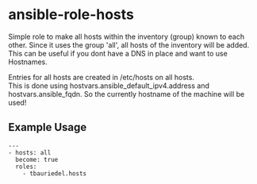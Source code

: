 # ansible-role-hosts

Simple role to make all hosts within the inventory (group) known to each other. Since it uses the group 'all', all hosts of the inventory will be added.  
This can be useful if you dont have a DNS in place and want to use Hostnames.

Entries for all hosts are created in /etc/hosts on all hosts.  
This is done using hostvars.ansible_default_ipv4.address and hostvars.ansible_fqdn. So the currently hostname of the machine will be used!

## Example Usage

```
---
- hosts: all
  become: true
  roles:
    - tbauriedel.hosts
```
